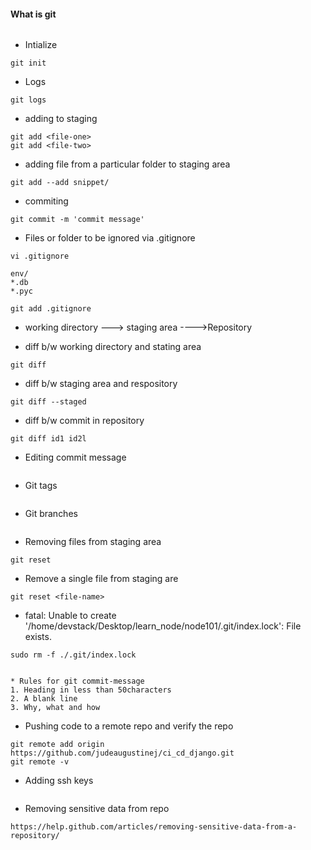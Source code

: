 #### What is git
```
```

* Intialize
```
git init
```

* Logs
```
git logs
```

* adding to staging 
```
git add <file-one>
git add <file-two>
```

* adding file from a particular folder to staging area
```
git add --add snippet/
```

* commiting
```
git commit -m 'commit message'
```

* Files or folder to be ignored via .gitignore
```
vi .gitignore

env/
*.db
*.pyc

git add .gitignore
```

* working directory ---> staging area ---->Repository

* diff b/w working directory and stating area
```
git diff
```

* diff b/w staging area and respository
```
git diff --staged
```

* diff b/w commit in repository
```
git diff id1 id2l
```

* Editing commit message
```
```

* Git tags
```
```

* Git branches
```
```
* Removing files from staging area
```
git reset
```

* Remove a single file from staging are
```
git reset <file-name>
```

* fatal: Unable to create '/home/devstack/Desktop/learn_node/node101/.git/index.lock': File exists.
```
sudo rm -f ./.git/index.lock


* Rules for git commit-message
1. Heading in less than 50characters
2. A blank line
3. Why, what and how
```

* Pushing code to a remote repo and verify the repo
```
git remote add origin https://github.com/judeaugustinej/ci_cd_django.git
git remote -v
```

* Adding ssh keys
```
```

* Removing sensitive data from repo
```
https://help.github.com/articles/removing-sensitive-data-from-a-repository/
```
